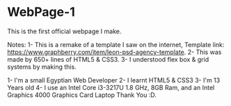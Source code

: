 # WebPage-1
This is the first official webpage I make.

Notes: 
1- This is a remake of a template I saw on the internet, Template link: https://www.graphberry.com/item/leon-psd-agency-template.
2- This was made by 650+ lines of HTML5 & CSS3.
3- I understood flex box & grid systems by making this.

1- I'm a small Egyptian Web Developer
2- I learnt HTML5 & CSS3
3- I'm 13 Years old
4- I use an Intel Core i3-3217U 1.8 GHz, 8GB Ram, and an Intel Graphics 4000 Graphics Card Laptop
Thank You :D.
